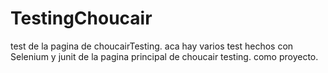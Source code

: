 # TestingChoucair
test de la pagina de choucairTesting.
aca hay varios test hechos con Selenium y junit de la pagina principal de choucair testing. como proyecto.
